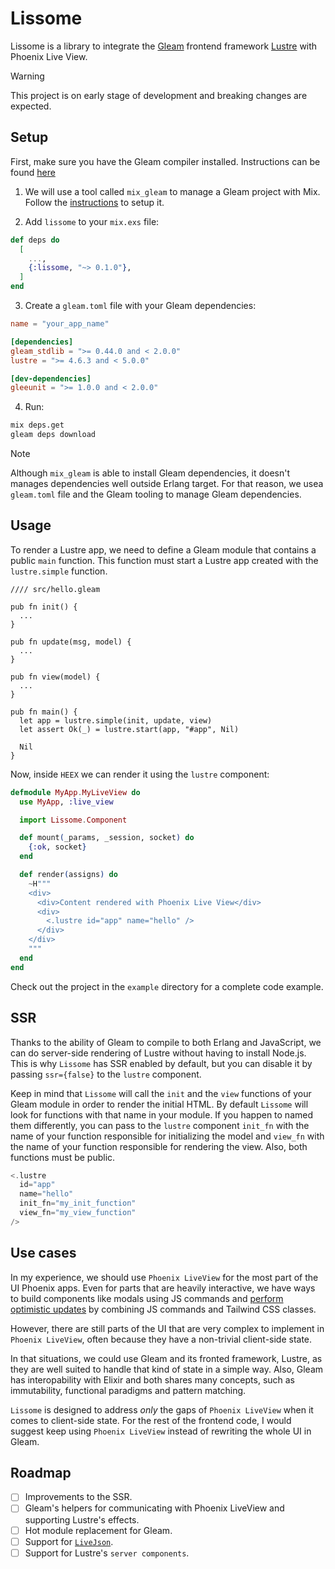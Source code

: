 # Lissome

Lissome is a library to integrate the [Gleam](https://gleam.run/) frontend framework [Lustre](https://hexdocs.pm/lustre/lustre.html) with Phoenix Live View.

> [!WARNING]
> This project is on early stage of development and breaking changes are expected.

## Setup

First, make sure you have the Gleam compiler installed. Instructions can be found [here](https://gleam.run/getting-started/installing/)

1. We will use a tool called `mix_gleam` to manage a Gleam project with Mix. Follow the [instructions](https://github.com/gleam-lang/mix_gleam?tab=readme-ov-file#installation) to setup it.

2. Add `lissome` to your `mix.exs` file:

```elixir
def deps do
  [
    ...,
    {:lissome, "~> 0.1.0"},
  ]
end
```
3. Create a `gleam.toml` file with your Gleam dependencies:

```toml
name = "your_app_name"

[dependencies]
gleam_stdlib = ">= 0.44.0 and < 2.0.0"
lustre = ">= 4.6.3 and < 5.0.0"

[dev-dependencies]
gleeunit = ">= 1.0.0 and < 2.0.0"
```

4. Run:

```bash
mix deps.get
gleam deps download
```

> [!NOTE]
> Although `mix_gleam` is able to install Gleam dependencies, it doesn't manages dependencies well outside Erlang target. For that reason, we usea  `gleam.toml` file and the Gleam tooling to manage Gleam dependencies.

## Usage

To render a Lustre app, we need to define a Gleam module that contains a public `main` function. This function must start a Lustre app created with the `lustre.simple` function.

```gleam
//// src/hello.gleam

pub fn init() {
  ...
}

pub fn update(msg, model) {
  ...
}

pub fn view(model) {
  ...
}

pub fn main() {
  let app = lustre.simple(init, update, view)
  let assert Ok(_) = lustre.start(app, "#app", Nil)

  Nil
}
```

Now, inside `HEEX` we can render it using the `lustre` component:

```elixir
defmodule MyApp.MyLiveView do
  use MyApp, :live_view

  import Lissome.Component

  def mount(_params, _session, socket) do
    {:ok, socket}
  end

  def render(assigns) do
    ~H"""
    <div>
      <div>Content rendered with Phoenix Live View</div>
      <div>
        <.lustre id="app" name="hello" />
      </div>
    </div>
    """
  end
end
```

Check out the project in the `example` directory for a complete code example.

## SSR

Thanks to the ability of Gleam to compile to both Erlang and JavaScript, we can do server-side rendering of Lustre without having to install Node.js. This is why `Lissome` has SSR enabled by default, but you can disable it by passing `ssr={false}` to the `lustre` component.

Keep in mind that `Lissome` will call the `init` and the `view` functions of your Gleam module in order to render the initial HTML. By default `Lissome` will look for functions with that name in your module. If you happen to named them differently, you can pass to the `lustre` component `init_fn` with the name of your function responsible for initializing the model and `view_fn` with the name of your function responsible for rendering the view. Also, both functions must be public.

```elixir
<.lustre
  id="app"
  name="hello"
  init_fn="my_init_function"
  view_fn="my_view_function"
/>
```

## Use cases

In my experience, we should use `Phoenix LiveView` for the most part of the UI Phoenix apps. Even for parts that are heavily interactive, we have ways to build components like modals using JS commands and [perform optimistic updates](https://hexdocs.pm/phoenix_live_view/syncing-changes.html) by combining JS commands and Tailwind CSS classes.

However, there are still parts of the UI that are very complex to implement in `Phoenix LiveView`, often because they have a non-trivial client-side state.

In that situations, we could use Gleam and its fronted framework, Lustre, as they are well suited to handle that kind of state in a simple way. Also, Gleam has interopability with Elixir and both shares many concepts, such as immutability, functional paradigms and pattern matching.

`Lissome` is designed to address *only* the gaps of `Phoenix LiveView` when it comes to client-side state. For the rest of the frontend code, I would suggest keep using `Phoenix LiveView` instead of rewriting the whole UI in Gleam.

## Roadmap

- [ ] Improvements to the SSR.
- [ ] Gleam's helpers for communicating with Phoenix LiveView and supporting Lustre's effects.
- [ ] Hot module replacement for Gleam.
- [ ] Support for [`LiveJson`](https://github.com/Miserlou/live_json).
- [ ] Support for Lustre's `server components`.
